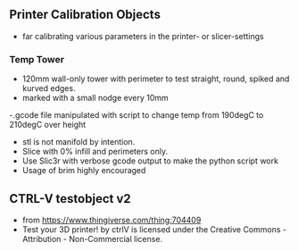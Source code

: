 ## Printer Calibration Objects

- far calibrating various parameters in the printer- or slicer-settings


### Temp Tower 

- 120mm wall-only tower with perimeter to test straight, round, spiked and kurved edges.
- marked with a small nodge every 10mm

-.gcode file manipulated with script to change temp from 190degC to 210degC over height

- stl is not manifold by intention. 
- Slice with 0% infill and perimeters only. 
- Use Slic3r with verbose gcode output to make the python script work
- Usage of brim highly encouraged

## CTRL-V testobject v2

- from https://www.thingiverse.com/thing:704409
- Test your 3D printer! by ctrlV is licensed under the Creative Commons - Attribution - Non-Commercial license.